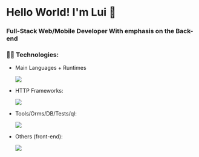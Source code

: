 <p align="center">
  <h1>Hello World! I'm Lui 👋</h1>
   <h3>Full-Stack Web/Mobile Developer With emphasis on the Back-end</h3>
  
</p>

<p align="left">
  
 <h3><strong>👨‍💻 Technologies:</strong></h3>
  
  <ul>
    <li>
      <p>Main Languages + Runtimes</p>
        <a href="https://skillicons.dev">
    <img src="https://skillicons.dev/icons?i=js,python,typescript,nodejs" />
  </a>
    </li>
       <li>
    <p> HTTP Frameworks:</p>
        <a href="https://skillicons.dev">
    <img src="https://skillicons.dev/icons?i=django,flask,fastapi,express,nest" />
  </a>
    </li>       
    <li>
    <p>Tools/Orms/DB/Tests/ql:</p>
        <a href="https://skillicons.dev">
    <img src="https://skillicons.dev/icons?i=git,github,jest,docker,prisma,mysql,mongodb,postgres,graphql" />
  </a>
    </li>
    <li>
    <p>Others (front-end):</p>
        <a href="https://skillicons.dev">
    <img src="https://skillicons.dev/icons?i=js,react,html,css,next,tailwind,styledcomponents" />
  </a>
    </li>
</ul>
  



